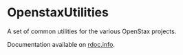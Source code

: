 OpenstaxUtilities
=================

A set of common utilities for the various OpenStax projects.  

Documentation available on [rdoc.info](http://rdoc.info/github/openstax/openstax_utilities/master/frames).